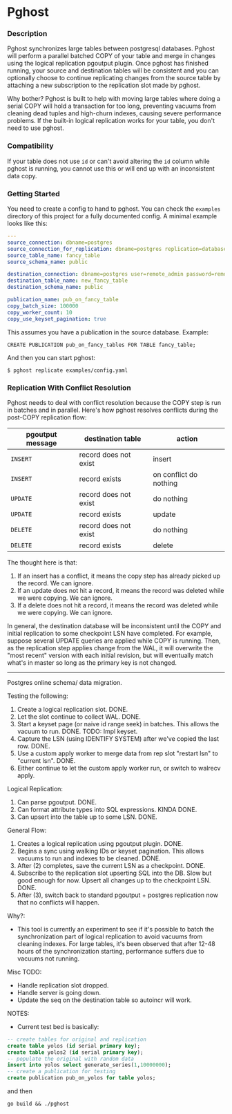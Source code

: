 Pghost
======

### Description

Pghost synchronizes large tables between postgresql databases. Pghost will perform a parallel batched COPY of your table and merge in changes using the logical replication pgoutput plugin. Once pghost has finished running, your source and destination tables will be consistent and you can optionally choose to continue replicating changes from the source table by attaching a new subscription to the replication slot made by pghost.

Why bother? Pghost is built to help with moving large tables where doing a serial COPY will hold a transaction for too long, preventing vacuums from cleaning dead tuples and high-churn indexes, causing severe performance problems. If the built-in logical replication works for your table, you don't need to use pghost.

### Compatibility

If your table does not use `id` or can't avoid altering the `id` column while pghost is running, you cannot use this or will end up with an inconsistent data copy.

### Getting Started

You need to create a config to hand to pghost. You can check the `examples` directory of this project for a fully documented config. A minimal example looks like this:

```yaml
---
source_connection: dbname=postgres
source_connection_for_replication: dbname=postgres replication=database
source_table_name: fancy_table
source_schema_name: public

destination_connection: dbname=postgres user=remote_admin password=remote_admin host=localhost port=6432
destination_table_name: new_fancy_table
destination_schema_name: public

publication_name: pub_on_fancy_table
copy_batch_size: 100000
copy_worker_count: 10
copy_use_keyset_pagination: true
```

This assumes you have a publication in the source database. Example:

```
CREATE PUBLICATION pub_on_fancy_tables FOR TABLE fancy_table;
```

And then you can start pghost:

```
$ pghost replicate examples/config.yaml
```

### Replication With Conflict Resolution

Pghost needs to deal with conflict resolution because the COPY step is run in batches and in parallel. Here's how pghost resolves conflicts during the post-COPY replication flow:

| pgoutput message | destination table | action |
|------------------|-------------------|--------|
| `INSERT`   | record does not exist  | insert |
| `INSERT`   | record exists          | on conflict do nothing |
| `UPDATE`   | record does not exist  | do nothing |
| `UPDATE`   | record exists          | update |
| `DELETE`   | record does not exist  | do nothing |
| `DELETE`   | record exists          | delete |

The thought here is that:
1. If an insert has a conflict, it means the copy step has already picked up the record. We can ignore.
2. If an update does not hit a record, it means the record was deleted while we were copying. We can ignore.
3. If a delete does not hit a record, it means the record was deleted while we were copying. We can ignore.

In general, the destination database will be inconsistent until the COPY and initial replication to some checkpoint LSN have completed. For example, suppose several UPDATE queries are applied while COPY is running. Then, as the replication step applies change from the WAL, it will overwrite the "most recent" version with each initial revision, but will eventually match what's in master so long as the primary key is not changed.

------------------------

Postgres online schema/ data migration.

Testing the following:
1. Create a logical replication slot. DONE.
2. Let the slot continue to collect WAL. DONE.
3. Start a keyset page (or naive id range seek) in batches. This allows the vacuum to run. DONE. TODO: Impl keyset.
4. Capture the LSN (using IDENTIFY SYSTEM) after we've copied the last row. DONE.
5. Use a custom apply worker to merge data from rep slot "restart lsn" to "current lsn". DONE.
6. Either continue to let the custom apply worker run, or switch to walrecv apply.

Logical Replication:
1. Can parse pgoutput. DONE.
2. Can format attribute types into SQL expressions. KINDA DONE.
3. Can upsert into the table up to some LSN. DONE.

General Flow:
1. Creates a logical replication using pgoutput plugin. DONE.
2. Begins a sync using walking IDs or keyset pagination. This allows vacuums to run and indexes to be cleaned. DONE.
3. After (2) completes, save the current LSN as a checkpoint. DONE.
3. Subscribe to the replication slot upserting SQL into the DB. Slow but good enough for now. Upsert all changes up to the checkpoint LSN. DONE.
4. After (3), switch back to standard pgoutput + postgres replication now that no conflicts will happen.

Why?:
- This tool is currently an experiment to see if it's possible to batch the synchronization part of logical replication to avoid vacuums from cleaning indexes. For large tables, it's been observed that after 12-48 hours of the synchronization starting, performance suffers due to vacuums not running.

Misc TODO:
- Handle replication slot dropped.
- Handle server is going down.
- Update the seq on the destination table so autoincr will work.

NOTES:

- Current test bed is basically:
```sql
-- create tables for original and replication
create table yolos (id serial primary key);
create table yolos2 (id serial primary key);
-- populate the original with random data
insert into yolos select generate_series(1,10000000);
-- create a publication for testing
create publication pub_on_yolos for table yolos;
```
and then
```
go build && ./pghost
```
